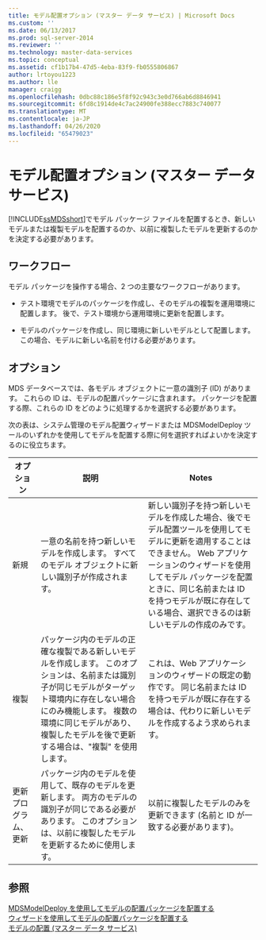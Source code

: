 ```yaml
---
title: モデル配置オプション (マスター データ サービス) | Microsoft Docs
ms.custom: ''
ms.date: 06/13/2017
ms.prod: sql-server-2014
ms.reviewer: ''
ms.technology: master-data-services
ms.topic: conceptual
ms.assetid: cf1b17b4-47d5-4eba-83f9-fb0555806867
author: lrtoyou1223
ms.author: lle
manager: craigg
ms.openlocfilehash: 0dbc88c186e5f8f92c943c3e0d766ab6d8846941
ms.sourcegitcommit: 6fd8c1914de4c7ac24900fe388ecc7883c740077
ms.translationtype: MT
ms.contentlocale: ja-JP
ms.lasthandoff: 04/26/2020
ms.locfileid: "65479023"
---
```

# <a name="model-deployment-options-master-data-services"></a>モデル配置オプション (マスター データ サービス)
  [!INCLUDE[ssMDSshort](../includes/ssmdsshort-md.md)]でモデル パッケージ ファイルを配置するとき、新しいモデルまたは複製モデルを配置するのか、以前に複製したモデルを更新するのかを決定する必要があります。  
  
## <a name="workflows"></a>ワークフロー  
 モデル パッケージを操作する場合、2 つの主要なワークフローがあります。  
  
-   テスト環境でモデルのパッケージを作成し、そのモデルの複製を運用環境に配置します。 後で、テスト環境から運用環境に更新を配置します。  
  
-   モデルのパッケージを作成し、同じ環境に新しいモデルとして配置します。 この場合、モデルに新しい名前を付ける必要があります。  
  
## <a name="options"></a>オプション  
 MDS データベースでは、各モデル オブジェクトに一意の識別子 (ID) があります。 これらの ID は、モデルの配置パッケージに含まれます。 パッケージを配置する際、これらの ID をどのように処理するかを選択する必要があります。  
  
 次の表は、システム管理のモデル配置ウィザードまたは MDSModelDeploy ツールのいずれかを使用してモデルを配置する際に何を選択すればよいかを決定するのに役立ちます。  
  
|オプション|説明|Notes|  
|------------|-----------------|-----------|  
|新規|一意の名前を持つ新しいモデルを作成します。 すべてのモデル オブジェクトに新しい識別子が作成されます。|新しい識別子を持つ新しいモデルを作成した場合、後でモデル配置ツールを使用してモデルに更新を適用することはできません。 Web アプリケーションのウィザードを使用してモデル パッケージを配置ときに、同じ名前または ID を持つモデルが既に存在している場合、選択できるのは新しいモデルの作成のみです。|  
|複製|パッケージ内のモデルの正確な複製である新しいモデルを作成します。 このオプションは、名前または識別子が同じモデルがターゲット環境内に存在しない場合にのみ機能します。 複数の環境に同じモデルがあり、複製したモデルを後で更新する場合は、"複製" を使用します。|これは、Web アプリケーションのウィザードの既定の動作です。 同じ名前または ID を持つモデルが既に存在する場合は、代わりに新しいモデルを作成するよう求められます。|  
|更新プログラム、更新|パッケージ内のモデルを使用して、既存のモデルを更新します。 両方のモデルの識別子が同じである必要があります。 このオプションは、以前に複製したモデルを更新するために使用します。|以前に複製したモデルのみを更新できます (名前と ID が一致する必要があります)。|  
  
## <a name="see-also"></a>参照  
 [MDSModelDeploy を使用してモデルの配置パッケージを配置する](../../2014/master-data-services/deploy-a-model-deployment-package-by-using-mdsmodeldeploy.md)   
 [ウィザードを使用してモデルの配置パッケージを配置する](../../2014/master-data-services/deploy-a-model-deployment-package-by-using-the-wizard.md)   
 [モデルの配置 (マスター データ サービス)](deploying-models-master-data-services.md)  
  
  
